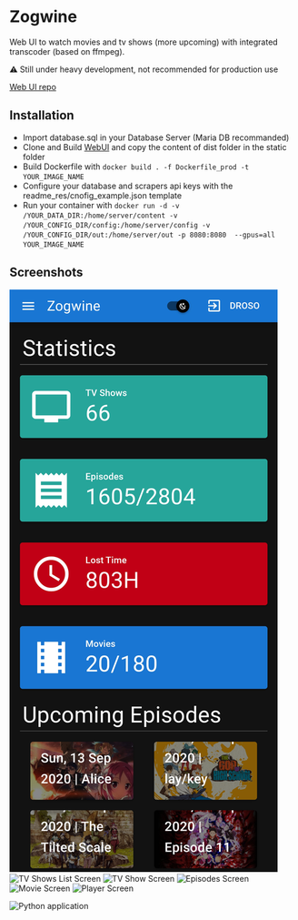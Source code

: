 # Zogwine

Web UI to watch movies and tv shows (more upcoming) with integrated transcoder (based on ffmpeg).

:warning: Still under heavy development, not recommended for production use

[Web UI repo](https://github.com/drosoCode/Zogwine_UI)

## Installation
 - Import database.sql in your Database Server (Maria DB recommanded)
 - Clone and Build [WebUI](https://github.com/drosoCode/Zogwine_UI) and copy the content of dist folder in the static folder
 - Build Dockerfile with ``` docker build . -f Dockerfile_prod -t YOUR_IMAGE_NAME ```
 - Configure your database and scrapers api keys with the readme_res/cnofig_example.json template
 - Run your container with ``` docker run -d -v /YOUR_DATA_DIR:/home/server/content -v /YOUR_CONFIG_DIR/config:/home/server/config -v /YOUR_CONFIG_DIR/out:/home/server/out -p 8080:8080  --gpus=all YOUR_IMAGE_NAME ```

## Screenshots

![Home Screen](readme_res/home.jpg)
![TV Shows List Screen](maquettes/tvshows.jpg)
![TV Show Screen](maquettes/show.jpg)
![Episodes Screen](maquettes/eps.jpg)
![Movie Screen](maquettes/movie.jpg)
![Player Screen](maquettes/player.jpg)

![Python application](https://github.com/drosoCode/Transcoder/workflows/Python%20application/badge.svg)
